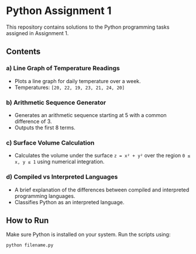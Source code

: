 # Python Assignment 1

This repository contains solutions to the Python programming tasks assigned in Assignment 1.

## Contents

### a) Line Graph of Temperature Readings
- Plots a line graph for daily temperature over a week.
- Temperatures: `[20, 22, 19, 23, 21, 24, 20]`

### b) Arithmetic Sequence Generator
- Generates an arithmetic sequence starting at 5 with a common difference of 3.
- Outputs the first 8 terms.

### c) Surface Volume Calculation
- Calculates the volume under the surface `z = x² + y²` over the region `0 ≤ x, y ≤ 1` using numerical integration.

### d) Compiled vs Interpreted Languages
- A brief explanation of the differences between compiled and interpreted programming languages.
- Classifies Python as an interpreted language.

## How to Run
Make sure Python is installed on your system. Run the scripts using:

```bash
python filename.py
